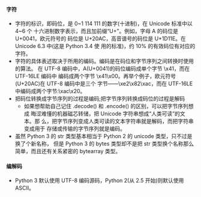 
#### 字符
* 字符的标识，即码位，是 0\~1 114 111 的数字(十进制)，在 Unicode 标准中以 4\~6 个 十六进制数字表示，而且加前缀“U+”。例如，字母 A 的码位是 U+0041，欧元符号的 码位是 U+20AC，高音谱号的码位是 U+1D11E。在 Unicode 6.3 中(这是 Python 3.4 使 用的标准)，约 10% 的有效码位有对应的字符。
* 字符的具体表述取决于所用的编码。编码是在码位和字节序列之间转换时使用的算法。 在 UTF-8 编码中，A(U+0041)的码位编码成单个字节 \x41，而在 UTF-16LE 编码中 编码成两个字节 \x41\x00。再举个例子，欧元符号(U+20AC)在 UTF-8 编码中是三个 字节——\xe2\x82\xac，而在 UTF-16LE 中编码成两个字节:\xac\x20。
* 把码位转换成字节序列的过程是编码;把字节序列转换成码位的过程是解码
  * 如果想帮助自己记住 .decode() 和 .encode() 的区别，可以把字节序列想成 晦涩难懂的机器磁芯转储，把 Unicode 字符串想成“人类可读”的文本。那 么，把字节序列变成人类可读的文本字符串就是解码，而把字符串变成用于 存储或传输的字节序列就是编码。
* 虽然 Python 3 的 str 类型基本相当于 Python 2 的 unicode 类型，只不过是换了个新名称， 但是 Python 3 的 bytes 类型却不是把 str 类型换个名称那么简单，而且还有关系紧密的 bytearray 类型。
#### 编解码
* Python 3 默认使用 UTF-8 编码源码，Python 2(从 2.5 开始)则默认使用 ASCII。
